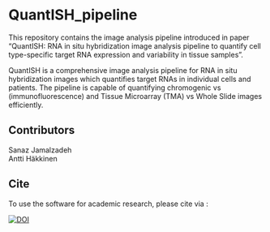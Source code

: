 # QuantISH_pipeline

This repository contains the image analysis pipeline introduced in paper “QuantISH: RNA in situ hybridization image analysis pipeline to quantify cell type-specific target RNA expression and variability in tissue samples”.

QuantISH is a comprehensive image analysis pipeline for RNA in situ hybridization images which quantifies target RNAs in individual cells and patients. The pipeline is capable of quantifying chromogenic vs (immunofluorescence) and Tissue Microarray (TMA) vs Whole Slide images efficiently. 

## Contributors
Sanaz Jamalzadeh   
Antti Häkkinen

## Cite
To use the software for academic research, please cite via :

[![DOI](https://zenodo.org/badge/311117778.svg)](https://zenodo.org/badge/latestdoi/311117778)








